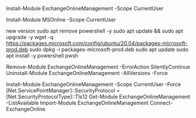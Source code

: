 Install-Module ExchangeOnlineManagement -Scope CurrentUser

Install-Module MSOnline -Scope CurrentUser 





new version
sudo apt remove powershell -y
sudo apt update && sudo apt upgrade -y
wget -q https://packages.microsoft.com/config/ubuntu/20.04/packages-microsoft-prod.deb
sudo dpkg -i packages-microsoft-prod.deb
sudo apt update
sudo apt install -y powershell
pwsh




Remove-Module ExchangeOnlineManagement -ErrorAction SilentlyContinue
Uninstall-Module ExchangeOnlineManagement -AllVersions -Force

Install-Module ExchangeOnlineManagement -Scope CurrentUser -Force
[Net.ServicePointManager]::SecurityProtocol = [Net.SecurityProtocolType]::Tls12
Get-Module ExchangeOnlineManagement -ListAvailable
Import-Module ExchangeOnlineManagement
Connect-ExchangeOnline

